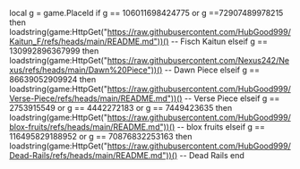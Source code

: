 local g = game.PlaceId
if g == 106011698424775 or g ==72907489978215 then
  loadstring(game:HttpGet("https://raw.githubusercontent.com/HubGood999/Kaitun_F/refs/heads/main/README.md"))() --  Fisch Kaitun
elseif g == 130992896367999 then
  loadstring(game:HttpGet("https://raw.githubusercontent.com/Nexus242/Nexus/refs/heads/main/Dawn%20Piece"))() -- Dawn Piece
elseif g == 86639052909924 then
  loadstring(game:HttpGet("https://raw.githubusercontent.com/HubGood999/Verse-Piece/refs/heads/main/README.md"))() -- Verse Piece
elseif g ==  2753915549 or g == 4442272183 or g == 7449423635 then
  loadstring(game:HttpGet("https://raw.githubusercontent.com/HubGood999/blox-fruits/refs/heads/main/README.md"))() -- blox fruits
elseif g ==  116495829188952 or g == 70876832253163 then
  loadstring(game:HttpGet("https://raw.githubusercontent.com/HubGood999/Dead-Rails/refs/heads/main/README.md"))() -- Dead Rails
end
